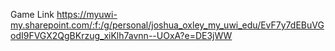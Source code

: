 Game Link
https://myuwi-my.sharepoint.com/:f:/g/personal/joshua_oxley_my_uwi_edu/EvF7y7dEBuVGodI9FVGX2QgBKrzug_xiKlh7avnn--UOxA?e=DE3jWW
